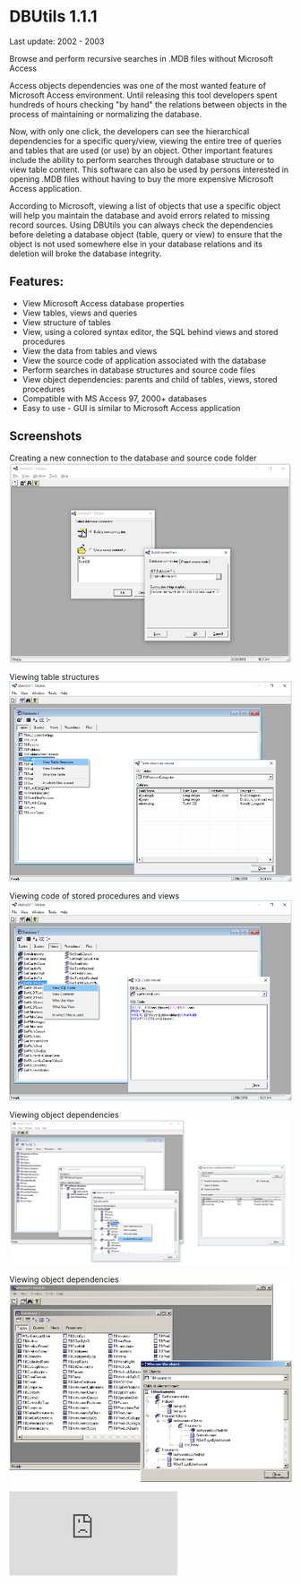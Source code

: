 DBUtils 1.1.1
=============

Last update: 2002 - 2003

Browse and perform recursive searches in .MDB files without Microsoft Access

Access objects dependencies was one of the most wanted feature of Microsoft Access environment. Until releasing this tool developers spent hundreds of hours checking "by hand" the relations between objects in the process of maintaining or normalizing the database.

Now, with only one click, the developers can see the hierarchical dependencies for a specific query/view, viewing the entire tree of queries and tables that are used (or use) by an object. Other important features include the ability to perform searches through database structure or to view table content. This software can also be used by persons interested in opening .MDB files without having to buy the more expensive Microsoft Access application.

According to Microsoft, viewing a list of objects that use a specific object will help you maintain the database and avoid errors related to missing record sources. Using DBUtils you can always check the dependencies before deleting a database object (table, query or view) to ensure that the object is not used somewhere else in your database relations and its deletion will broke the database integrity.

Features:
---------

- View Microsoft Access database properties 
- View tables, views and queries 
- View structure of tables 
- View, using a colored syntax editor, the SQL behind views and stored procedures 
- View the data from tables and views 
- View the source code of application associated with the database 
- Perform searches in database structures and source code files 
- View object dependencies: parents and child of tables, views, stored procedures 
- Compatible with MS Access 97, 2000+ databases 
- Easy to use - GUI is similar to Microsoft Access application 

Screenshots
-----------

Creating a new connection to the database and source code folder
![Screenshot](img/new_connection.png)

Viewing table structures
![Screenshot](img/table_structure.png)


Viewing code of stored procedures and views
![Screenshot](img/sql_code.png)


Viewing object dependencies
![Screenshot](img/obj_depend.png)


Viewing object dependencies
![Screenshot](img/screenshot.png)


![Analytics](https://ga-beacon.appspot.com/UA-2402433-6/beacon.en.html)
